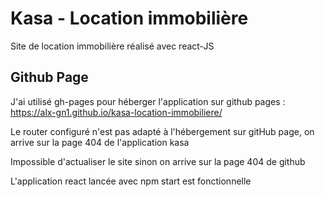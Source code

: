 
# Kasa - Location immobilière

Site de location immobilière réalisé avec react-JS



## Github Page

J'ai utilisé gh-pages pour héberger l'application sur github pages :
https://alx-gn1.github.io/kasa-location-immobiliere/

Le router configuré n'est pas adapté à l'hébergement sur gitHub page, on arrive sur la page 404 de l'application kasa

Impossible d'actualiser le site sinon on arrive sur la page 404 de github

L'application react lancée avec npm start est fonctionnelle

